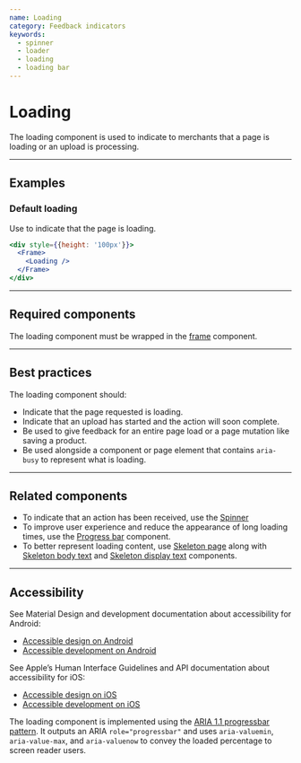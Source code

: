 ```yaml
---
name: Loading
category: Feedback indicators
keywords:
  - spinner
  - loader
  - loading
  - loading bar
---
```


# Loading

The loading component is used to indicate to merchants that a page is loading or an upload is processing.

---

## Examples

### Default loading

Use to indicate that the page is loading.

```jsx
<div style={{height: '100px'}}>
  <Frame>
    <Loading />
  </Frame>
</div>
```

---

## Required components

The loading component must be wrapped in the [frame](https://polaris.shopify.com/components/structure/frame) component.

---

## Best practices

The loading component should:

- Indicate that the page requested is loading.
- Indicate that an upload has started and the action will soon complete.
- Be used to give feedback for an entire page load or a page mutation like saving a product.
- Be used alongside a component or page element that contains `aria-busy` to represent what is loading.

---

## Related components

- To indicate that an action has been received, use the [Spinner](https://polaris.shopify.com/components/feedback-indicators/spinner)
- To improve user experience and reduce the appearance of long loading times, use the [Progress bar](https://polaris.shopify.com/components/feedback-indicators/progress-bar) component.
- To better represent loading content, use [Skeleton page](https://polaris.shopify.com/components/feedback-indicators/skeleton-page) along with [Skeleton body text](https://polaris.shopify.com/components/feedback-indicators/skeleton-body-text) and [Skeleton display text](https://polaris.shopify.com/components/feedback-indicators/skeleton-display-text) components.

---

## Accessibility

<!-- content-for: android -->

See Material Design and development documentation about accessibility for Android:

- [Accessible design on Android](https://material.io/design/usability/accessibility.html)
- [Accessible development on Android](https://developer.android.com/guide/topics/ui/accessibility/)

<!-- /content-for -->

<!-- content-for: ios -->

See Apple’s Human Interface Guidelines and API documentation about accessibility for iOS:

- [Accessible design on iOS](https://developer.apple.com/design/human-interface-guidelines/ios/app-architecture/accessibility/)
- [Accessible development on iOS](https://developer.apple.com/accessibility/ios/)

<!-- /content-for -->

<!-- content-for: web -->

The loading component is implemented using the [ARIA 1.1 progressbar pattern](https://www.w3.org/TR/wai-aria-1.1/#progressbar). It outputs an ARIA `role="progressbar"` and uses `aria-valuemin`, `aria-value-max`, and `aria-valuenow` to convey the loaded percentage to screen reader users.

<!-- /content-for -->
